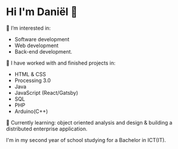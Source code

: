 # Hi I'm Daniël 👋
👀 I’m interested in: 

- Software development
- Web development
- Back-end development.

💞️ I have worked with and finished projects in:

- HTML & CSS
- Processing 3.0
- Java
- JavaScript (React/Gatsby)
- SQL
- PHP
- Arduino(C++)

🌱 Currently learning: object oriented analysis and design & building a distributed enterprise application.

I'm in my second year of school studying for a Bachelor in ICT(IT).

<!---
daniel1890/daniel1890 is a ✨ special ✨ repository because its `README.md` (this file) appears on your GitHub profile.
You can click the Preview link to take a look at your changes.
--->
